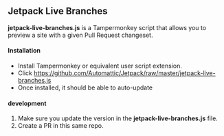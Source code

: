 ## Jetpack Live Branches

**jetpack-live-branches.js** is a Tampermonkey script that allows you to preview a site with a given Pull Request changeset.


#### Installation

* Install Tampermonkey or equivalent user script extension.
* Click https://github.com/Automattic/Jetpack/raw/master/jetpack-live-branches.js
* Once installed, it should be able to auto-update

#### development

1. Make sure you update the version in the **jetpack-live-branches.js** file.
2. Create a PR in this same repo.
